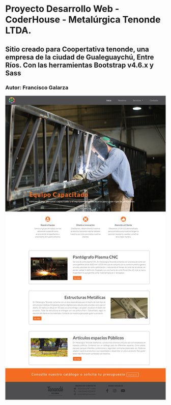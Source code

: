 # Proyecto Desarrollo Web - CoderHouse - Metalúrgica Tenonde LTDA.

## Sitio creado para Coopertativa tenonde, una empresa de la ciudad de Gualeguaychú, Entre Ríos. Con las herramientas Bootstrap v4.6.x y Sass

### Autor: Francisco Galarza

![Screenshoot](https://github.com/Galarza-Francisco/Proyecto.final-1/blob/master/imagenes/screen%20pagina.png)
